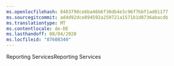 ```yaml
---
ms.openlocfilehash: 8403798ce6ba46b6f30db4e3c96f7bbf1ad01177
ms.sourcegitcommit: ad4d92dce894592a259721a1571b1d8736abacdb
ms.translationtype: MT
ms.contentlocale: de-DE
ms.lasthandoff: 08/04/2020
ms.locfileid: "87608340"
---
```

 <span data-ttu-id="e3b39-101">Reporting Services</span><span class="sxs-lookup"><span data-stu-id="e3b39-101">Reporting Services</span></span> 